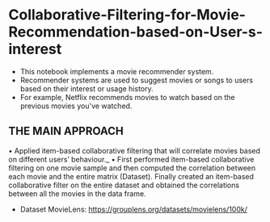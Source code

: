 # Collaborative-Filtering-for-Movie-Recommendation-based-on-User-s-interest

- This notebook implements a movie recommender system.
- Recommender systems are used to suggest movies or songs to users based on their interest or usage history.
- For example, Netflix recommends movies to watch based on the previous movies you've watched.

## THE MAIN APPROACH 
•	Applied item-based collaborative filtering that will correlate movies based on different users’ behaviour._ 
•	First performed item-based collaborative filtering on one movie sample and then computed the correlation between each movie and the entire matrix (Dataset). Finally created an item-based collaborative filter on the entire dataset and obtained the correlations between all the movies in the data frame. 

- Dataset MovieLens: https://grouplens.org/datasets/movielens/100k/



